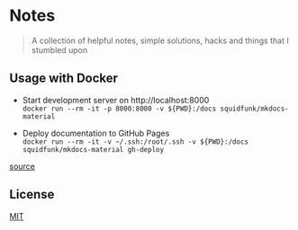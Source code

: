 # Notes  
> A collection of helpful notes, simple solutions, hacks and things that I stumbled upon

## Usage with Docker 
*  Start development server on http://localhost:8000   
`docker run --rm -it -p 8000:8000 -v ${PWD}:/docs squidfunk/mkdocs-material`

* Deploy documentation to GitHub Pages   
`docker run --rm -it -v ~/.ssh:/root/.ssh -v ${PWD}:/docs squidfunk/mkdocs-material gh-deploy`  
 
[source](https://hub.docker.com/r/squidfunk/mkdocs-material)


## License
[MIT](./LICENSE)
 
